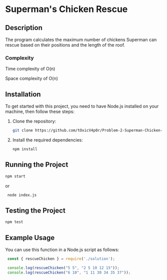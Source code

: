 # Superman's Chicken Rescue

## Description

The program calculates the maximum number of chickens Superman can rescue based on their positions and the length of the roof.

### Complexity
Time complexity of O(n)

Space complexity of O(n)

## Installation

To get started with this project, you need to have Node.js installed on your machine, then follow these steps:

1. Clone the repository:
   ```bash
   git clone https://github.com/tOxicV4p0r/Problem-2-Superman-Chicken-Rescue.git

2. Install the required dependencies:
   ```bash
   npm install

## Running the Project

   ```bash
   npm start
   ```
or
   ```bash
    node index.js
   ```
## Testing the Project
   ```bash
   npm test
   ```

## Example Usage
You can use this function in a Node.js script as follows:
   ```javascript
    const { rescueChicken } = require('./solution');

    console.log(rescueChicken("5 5", "2 5 10 12 15"));
    console.log(rescueChicken("6 10", "1 11 30 34 35 37"));
